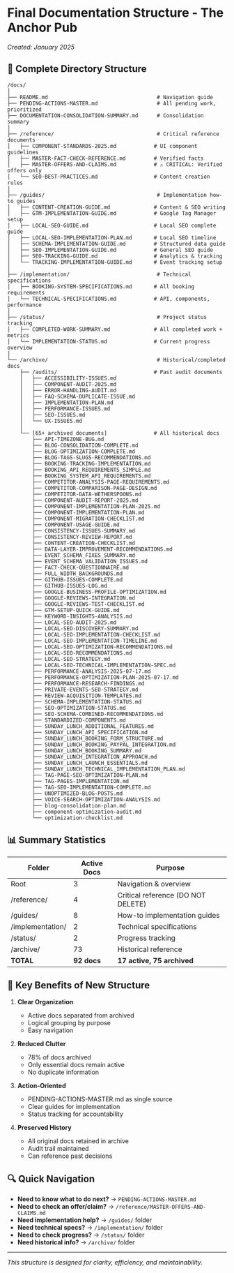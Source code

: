 # Final Documentation Structure - The Anchor Pub
*Created: January 2025*

## 📁 Complete Directory Structure

```
/docs/
│
├── README.md                                   # Navigation guide
├── PENDING-ACTIONS-MASTER.md                   # All pending work, prioritized
├── DOCUMENTATION-CONSOLIDATION-SUMMARY.md      # Consolidation summary
│
├── /reference/                                 # Critical reference documents
│   ├── COMPONENT-STANDARDS-2025.md            # UI component guidelines
│   ├── MASTER-FACT-CHECK-REFERENCE.md         # Verified facts
│   ├── MASTER-OFFERS-AND-CLAIMS.md            # ⚠️ CRITICAL: Verified offers only
│   └── SEO-BEST-PRACTICES.md                  # Content creation rules
│
├── /guides/                                    # Implementation how-to guides
│   ├── CONTENT-CREATION-GUIDE.md              # Content & SEO writing
│   ├── GTM-IMPLEMENTATION-GUIDE.md            # Google Tag Manager setup
│   ├── LOCAL-SEO-GUIDE.md                     # Local SEO complete guide
│   ├── LOCAL-SEO-IMPLEMENTATION-PLAN.md       # Local SEO timeline
│   ├── SCHEMA-IMPLEMENTATION-GUIDE.md         # Structured data guide
│   ├── SEO-IMPLEMENTATION-GUIDE.md            # General SEO guide
│   ├── SEO-TRACKING-GUIDE.md                  # Analytics & tracking
│   └── TRACKING-IMPLEMENTATION-GUIDE.md       # Event tracking setup
│
├── /implementation/                            # Technical specifications
│   ├── BOOKING-SYSTEM-SPECIFICATIONS.md       # All booking requirements
│   └── TECHNICAL-SPECIFICATIONS.md            # API, components, performance
│
├── /status/                                    # Project status tracking
│   ├── COMPLETED-WORK-SUMMARY.md              # All completed work + metrics
│   └── IMPLEMENTATION-STATUS.md               # Current progress overview
│
└── /archive/                                   # Historical/completed docs
    ├── /audits/                               # Past audit documents
    │   ├── ACCESSIBILITY-ISSUES.md
    │   ├── COMPONENT-AUDIT-2025.md
    │   ├── ERROR-HANDLING-AUDIT.md
    │   ├── FAQ-SCHEMA-DUPLICATE-ISSUE.md
    │   ├── IMPLEMENTATION-PLAN.md
    │   ├── PERFORMANCE-ISSUES.md
    │   ├── SEO-ISSUES.md
    │   └── UX-ISSUES.md
    │
    └── [65+ archived documents]               # All historical docs
        ├── API-TIMEZONE-BUG.md
        ├── BLOG-CONSOLIDATION-COMPLETE.md
        ├── BLOG-OPTIMIZATION-COMPLETE.md
        ├── BLOG-TAGS-SLUGS-RECOMMENDATIONS.md
        ├── BOOKING-TRACKING-IMPLEMENTATION.md
        ├── BOOKING_API_REQUIREMENTS_SIMPLE.md
        ├── BOOKING_SYSTEM_API_REQUIREMENTS.md
        ├── COMPETITOR-ANALYSIS-PAGE-REQUIREMENTS.md
        ├── COMPETITOR-COMPARISON-PAGE-DESIGN.md
        ├── COMPETITOR-DATA-WETHERSPOONS.md
        ├── COMPONENT-AUDIT-REPORT-2025.md
        ├── COMPONENT-IMPLEMENTATION-PLAN-2025.md
        ├── COMPONENT-IMPLEMENTATION-PLAN.md
        ├── COMPONENT-MIGRATION-CHECKLIST.md
        ├── COMPONENT-USAGE-GUIDE.md
        ├── CONSISTENCY-ISSUES-SUMMARY.md
        ├── CONSISTENCY-REVIEW-REPORT.md
        ├── CONTENT-CREATION-CHECKLIST.md
        ├── DATA-LAYER-IMPROVEMENT-RECOMMENDATIONS.md
        ├── EVENT_SCHEMA_FIXES_SUMMARY.md
        ├── EVENT_SCHEMA_VALIDATION_ISSUES.md
        ├── FACT-CHECK-QUESTIONNAIRE.md
        ├── FULL_WIDTH_BACKGROUNDS.md
        ├── GITHUB-ISSUES-COMPLETE.md
        ├── GITHUB-ISSUES-LOG.md
        ├── GOOGLE-BUSINESS-PROFILE-OPTIMIZATION.md
        ├── GOOGLE-REVIEWS-INTEGRATION.md
        ├── GOOGLE-REVIEWS-TEST-CHECKLIST.md
        ├── GTM-SETUP-QUICK-GUIDE.md
        ├── KEYWORD-INSIGHTS-ANALYSIS.md
        ├── LOCAL-SEO-AUDIT-2025.md
        ├── LOCAL-SEO-DISCOVERY-SUMMARY.md
        ├── LOCAL-SEO-IMPLEMENTATION-CHECKLIST.md
        ├── LOCAL-SEO-IMPLEMENTATION-TIMELINE.md
        ├── LOCAL-SEO-OPTIMIZATION-RECOMMENDATIONS.md
        ├── LOCAL-SEO-RECOMMENDATIONS.md
        ├── LOCAL-SEO-STRATEGY.md
        ├── LOCAL-SEO-TECHNICAL-IMPLEMENTATION-SPEC.md
        ├── PERFORMANCE-ANALYSIS-2025-07-17.md
        ├── PERFORMANCE-OPTIMIZATION-PLAN-2025-07-17.md
        ├── PERFORMANCE-RESEARCH-FINDINGS.md
        ├── PRIVATE-EVENTS-SEO-STRATEGY.md
        ├── REVIEW-ACQUISITION-TEMPLATES.md
        ├── SCHEMA-IMPLEMENTATION-STATUS.md
        ├── SEO-OPTIMIZATION-STATUS.md
        ├── SEO-SCHEMA-COMBINED-RECOMMENDATIONS.md
        ├── STANDARDIZED-COMPONENTS.md
        ├── SUNDAY_LUNCH_ADDITIONAL_FEATURES.md
        ├── SUNDAY_LUNCH_API_SPECIFICATION.md
        ├── SUNDAY_LUNCH_BOOKING_FORM_STRUCTURE.md
        ├── SUNDAY_LUNCH_BOOKING_PAYPAL_INTEGRATION.md
        ├── SUNDAY_LUNCH_BOOKING_SUMMARY.md
        ├── SUNDAY_LUNCH_INTEGRATION_APPROACH.md
        ├── SUNDAY_LUNCH_LAUNCH_ESSENTIALS.md
        ├── SUNDAY_LUNCH_TECHNICAL_IMPLEMENTATION_PLAN.md
        ├── TAG-PAGE-SEO-OPTIMIZATION-PLAN.md
        ├── TAG-PAGES-IMPLEMENTATION.md
        ├── TAG-SEO-IMPLEMENTATION-COMPLETE.md
        ├── UNOPTIMIZED-BLOG-POSTS.md
        ├── VOICE-SEARCH-OPTIMIZATION-ANALYSIS.md
        ├── blog-consolidation-plan.md
        ├── component-optimization-audit.md
        └── optimization-checklist.md
```

## 📊 Summary Statistics

| Folder | Active Docs | Purpose |
|--------|------------|---------|
| Root | 3 | Navigation & overview |
| /reference/ | 4 | Critical reference (DO NOT DELETE) |
| /guides/ | 8 | How-to implementation guides |
| /implementation/ | 2 | Technical specifications |
| /status/ | 2 | Progress tracking |
| /archive/ | 73 | Historical reference |
| **TOTAL** | **92 docs** | **17 active, 75 archived** |

## 🎯 Key Benefits of New Structure

1. **Clear Organization**
   - Active docs separated from archived
   - Logical grouping by purpose
   - Easy navigation

2. **Reduced Clutter**
   - 78% of docs archived
   - Only essential docs remain active
   - No duplicate information

3. **Action-Oriented**
   - PENDING-ACTIONS-MASTER.md as single source
   - Clear guides for implementation
   - Status tracking for accountability

4. **Preserved History**
   - All original docs retained in archive
   - Audit trail maintained
   - Can reference past decisions

## 🔍 Quick Navigation

- **Need to know what to do next?** → `PENDING-ACTIONS-MASTER.md`
- **Need to check an offer/claim?** → `/reference/MASTER-OFFERS-AND-CLAIMS.md`
- **Need implementation help?** → `/guides/` folder
- **Need technical specs?** → `/implementation/` folder
- **Need to check progress?** → `/status/` folder
- **Need historical info?** → `/archive/` folder

---

*This structure is designed for clarity, efficiency, and maintainability.*